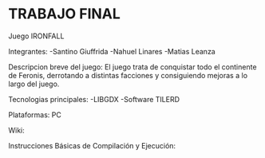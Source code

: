 # TRABAJO FINAL
Juego IRONFALL

Integrantes:
-Santino Giuffrida
-Nahuel Linares
-Matias Leanza

Descripcion breve del juego:
El juego trata de conquistar todo el continente de Feronis, derrotando a distintas facciones y consiguiendo mejoras a lo largo del juego.

Tecnologias principales:
-LIBGDX
-Software TILERD

Plataformas:
PC

Wiki:

Instrucciones Básicas de Compilación y Ejecución:


